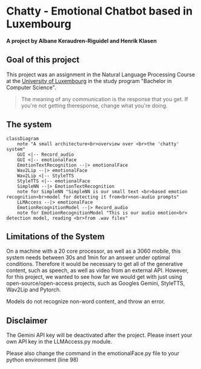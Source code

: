 # Chatty - Emotional Chatbot based in Luxembourg

**A project by Albane Keraudren-Riguidel and Henrik Klasen**

## Goal of this project

This project was an assignment in the Natural Language Processing Course at the [University of Luxembourg](www.uni.lu) in the study program "Bachelor in Computer Science".

> The meaning of any communication is the response that you get. If you're not getting theresponse, change what you're doing.

## The system

```mermaid
classDiagram
    note "A small architecture<br>overview over <br>the 'chatty' system"
    GUI <|-- Record_audio
    GUI <|-- emotionalFace
    EmotionTextRecognition --|> emotionalFace
    Wav2Lip --|> emotionalFace
    Wav2Lip <|-- StyleTTS
    StyleTTS <|-- emotionalFace
    SimpleNN --|> EmotionTextRecognition
    note for SimpleNN "SimpleNN is our small text <br>based emotion recognition<br>model for detecting it from<br>non-audio prompts"
    LLMAccess --|> emotionalFace
    EmotionRecognitionModel --|> Record_audio
    note for EmotionRecognitionModel "This is our audio emotion<br> detection model, reading <br>from .wav files"
```

## Limitations of the System

On a machine with a 20 core processor, as well as a 3060 mobile, this system needs between 30s and 1min for an answer under optimal conditions. Therefore it would be necessary to get all of the generative content, such as speech, as well as video from an external API. However, for this project, we wanted to see how far we would get with just using open-source/open-access projects, such as Googles Gemini, StyleTTS, Wav2Lip and Pytorch.

Models do not recognize non-word content, and throw an error.

## Disclaimer

The Gemini API key will be deactivated after the project. Please insert your own API key in the LLMAccess.py module.

Please also change the command in the emotionalFace.py file to your python environment (line 98)
